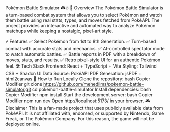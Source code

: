Pokémon Battle Simulator 🎮🔥
🚀 Overview
The Pokémon Battle Simulator is a turn-based combat system that allows you to select Pokémon and watch them battle using real stats, types, and moves fetched from PokéAPI. The project provides an interactive and automated way to analyze Pokémon matchups while keeping a nostalgic, pixel-art style.

⚡ Features
✅ Select Pokémon from 1st to 8th Generation.
✅ Turn-based combat with accurate stats and mechanics.
✅ AI-controlled spectator mode to watch automatic battles.
✅ Battle reports in PDF with a breakdown of moves, stats, and results.
✅ Retro pixel-style UI for an authentic Pokémon feel.
🛠 Tech Stack
Frontend: React + TypeScript + Vite
Styling: Tailwind CSS + Shadcn UI
Data Source: PokéAPI
PDF Generation: jsPDF + html2canvas
📂 How to Run Locally
Clone the repository:
bash
Copier
Modifier
git clone https://github.com/mehedilms/pokemon-battle-simulator.git
cd pokemon-battle-simulator
Install dependencies:
bash
Copier
Modifier
npm install
Start the development server:
bash
Copier
Modifier
npm run dev
Open http://localhost:5173/ in your browser.
🎮 Disclaimer
This is a fan-made project that uses publicly available data from PokéAPI. It is not affiliated with, endorsed, or supported by Nintendo, Game Freak, or The Pokémon Company. For this reason, the game will not be deployed online.
